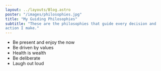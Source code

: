 ```yaml
---
layout: ../layouts/Blog.astro
poster: "/images/philosophies.jpg"
title: "My Guiding Philosophies"
subtitle: "These are the philosophies that guide every decision and 
action I make."
---
```


- Be present and enjoy the now
- Be driven by values
- Health is wealth
- Be deliberate
- Laugh out loud